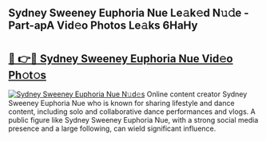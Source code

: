 ## Sydney Sweeney Euphoria Nue Le𝚊k𝚎d N𝚞𝚍e - Part-apA Vid𝚎o Photos Le𝚊ks 6HaHy

# <h2><a href="http://fb2d96.evod.top/?m=Sydney+Sweeney+Euphoria+Nue">🔗 👉🔴 Sydney Sweeney Euphoria Nue Vid𝚎o Ph𝚘t𝚘s</a></h2>

[![Sydney Sweeney Euphoria Nue N𝚞d𝚎s](https://i.imgur.com/8V9OHl7.gif)](http://fb2d96.evod.top/?m=Sydney+Sweeney+Euphoria+Nue)
Online content creator Sydney Sweeney Euphoria Nue who is known for sharing lifestyle and dance content, including solo and collaborative dance performances and vlogs. A public figure like Sydney Sweeney Euphoria Nue, with a strong social media presence and a large following, can wield significant influence. 
